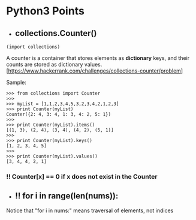 # Python3 Points

* ## collections.Counter()
```python3
(import collections)
```
A counter is a container that stores elements as **dictionary** keys, and their counts are stored as dictionary values.
[https://www.hackerrank.com/challenges/collections-counter/problem]

Sample: 
```python3
>>> from collections import Counter
>>> 
>>> myList = [1,1,2,3,4,5,3,2,3,4,2,1,2,3]
>>> print Counter(myList)
Counter({2: 4, 3: 4, 1: 3, 4: 2, 5: 1})
>>>
>>> print Counter(myList).items()
[(1, 3), (2, 4), (3, 4), (4, 2), (5, 1)]
>>> 
>>> print Counter(myList).keys()
[1, 2, 3, 4, 5]
>>> 
>>> print Counter(myList).values()
[3, 4, 4, 2, 1]
```
### !! Counter[x] == 0 if x does not exist in the Counter

* ## !! for i in range(len(nums)):
Notice that "for i in nums:" means traversal of elements, not indices
